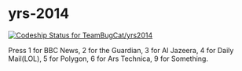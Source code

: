 yrs-2014
========

[ ![Codeship Status for TeamBugCat/yrs2014](https://www.codeship.io/projects/a13cec90-f877-0131-b22c-4ee067ef6546/status)](https://www.codeship.io/projects/28701)

Press 1 for BBC News, 2 for the Guardian, 3 for Al Jazeera, 4 for Daily Mail(LOL), 5 for Polygon, 6 for Ars Technica, 9 for Something.
